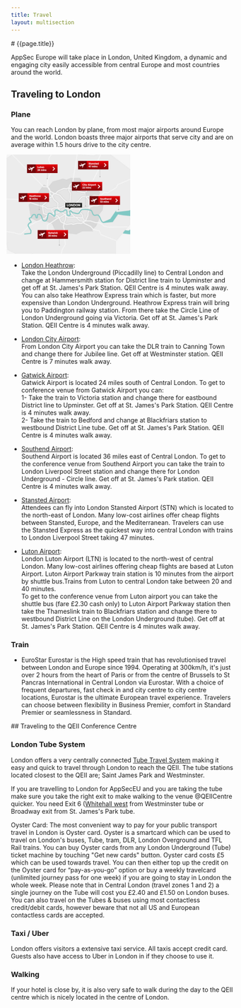 ```yaml
---
title: Travel
layout: multisection
---
```


<section markdown="1">
# {{page.title}}


AppSec Europe will take place in London, United Kingdom, a dynamic and engaging city easily accessible from central Europe and most countries around the world.

## Traveling to London

### Plane

You can reach London by plane, from most major airports around Europe and the world.  London boasts three major airports that serve city and are on average within 1.5 hours drive to the city centre.

<img src="../assets/images/airports.jpg" style="width: 20em; margin-left: -0.75em;">

* [London Heathrow](https://www.heathrow.com/): <br>
Take the London Underground (Piccadilly line) to Central London and change at Hammersmith station for District line train to Upminster and get off at St. James's Park Station. QEII Centre is 4 minutes walk away.<br>
You can also take Heathrow Express train which is faster, but more expensive than London Underground. Heathrow Express train will bring you to Paddington railway station. From there take the Circle Line of London Underground going via Victoria. Get off at St. James's Park Station. QEII Centre is 4 minutes walk away.

* [London City Airport](https://www.londoncityairport.com/): <br>
From London City Airport you can take the DLR train to Canning Town and change there for Jubilee line. Get off at Westminster station. QEII Centre is 7 minutes walk away.

* [Gatwick Airport](https://www.gatwickairport.com/): <br>
Gatwick Airport is located 24 miles south of Central London. To get to conference venue from Gatwick Airport you can:<br>
1- Take the train to Victoria station and change there for eastbound District line to Upminster. Get off at St. James's Park Station. QEII Centre is 4 minutes walk away.<br>
2- Take the train to Bedford and change at Blackfriars station to westbound District Line tube. Get off at St. James's Park Station. QEII Centre is 4 minutes walk away.

* [Southend Airport](https://southendairport.com/): <br>
Southend Airport is located 36 miles east of Central London. To get to the conference venue from Southend Airport you can take the train to London Liverpool Street station and change there for London Underground - Circle line. Get off at St. James's Park station. QEII Centre is 4 minutes walk away.

* [Stansted Airport](http://www.stanstedairport.com): <br>
Attendees can fly into London Stansted Airport (STN) which is located to the north-east of London.  Many low-cost airlines offer cheap flights between Stansted, Europe, and the Mediterranean.  Travelers can use the Stansted Express as the quickest way into central London with trains to London Liverpool Street taking 47 minutes.

* [Luton Airport](https://www.london-luton.co.uk/):<br>
London Luton Airport (LTN) is located to the north-west of central London. Many low-cost airlines offering cheap flights are based at Luton Airport. Luton Airport Parkway train station is 10 minutes from the airport by shuttle bus.Trains from Luton to central London take between 20 and 40 minutes.<br>
To get to the conference venue from Luton airport you can take the shuttle bus (fare £2.30 cash only) to  Luton Airport Parkway station then take the Thameslink train to Blackfriars station and change there to westbound District Line on the London Underground (tube). Get off at St. James's Park Station. QEII Centre is 4 minutes walk away.

### Train

* EuroStar
Eurostar is the High speed train that has revolutionised travel between London and Europe since 1994.  Operating at 300km/h, it's just over 2 hours from the heart of Paris or from the centre of Brussels to St Pancras International in Central London via Eurostar. With a choice of frequent departures, fast check in and city centre to city centre locations, Eurostar is the ultimate European travel experience. Travelers can choose between flexibility in Business Premier, comfort in Standard Premier or seamlessness in Standard.

</section>

<section markdown="1">
## Traveling to the QEII Conference Centre

### London Tube System

London offers a very centrally connected [Tube Travel System](https://tfl.gov.uk/) making it easy and quick to travel through London to reach the QEII.  The tube stations located closest to the QEII are; Saint James Park and Westminster.

If you are travelling to London for AppSecEU and you are taking the tube make sure you take the right exit to make walking to the venue  @QEIICentre quicker. You need Exit 6 ([Whitehall west](https://maps.google.com/?q=6+(Whitehall+west&entry=gmail&source=g)) from Westminster tube or Broadway exit  from St. James's Park tube.

Oyster Card: The most convenient way to pay for your public transport travel in London is Oyster card. Oyster is a smartcard which can be used to travel on London's buses, Tube, tram, DLR, London Overground and TFL Rail trains. You can buy Oyster cards from any London Underground (Tube) ticket machine by touching "Get new cards" button. Oyster card costs £5 which can be used towards travel. You can then either top up the credit on the Oyster card for “pay-as-you-go” option or buy a weekly travelcard (unlimited journey pass for one week) if you are going to stay in London the whole week. Please note that in Central London (travel zones 1 and 2)  a single journey on the Tube will cost you £2.40 and £1.50 on London buses. You can also travel on the Tubes & buses using most contactless credit/debit cards, however beware that not all US and European contactless cards are accepted.

### Taxi / Uber

London offers visitors a extensive taxi service.  All taxis accept credit card. Guests also have access to Uber in London in if they choose to use it.

### Walking

If your hotel is close by, it is also very safe to walk during the day to the QEII centre which is nicely located in the centre of London.

</section>

